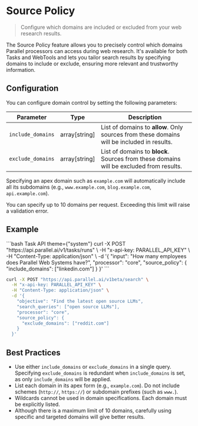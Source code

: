 # Source Policy

> Configure which domains are included or excluded from your web research results.

The Source Policy feature allows you to precisely control which domains Parallel processors can
access during web research. It's available for both Tasks and WebTools and
lets you tailor search results by specifying domains to include or exclude,
ensuring more relevant and trustworthy information.

## Configuration

You can configure domain control by setting the following parameters:

| Parameter         | Type           | Description                                                                                |
| ----------------- | -------------- | ------------------------------------------------------------------------------------------ |
| `include_domains` | array\[string] | List of domains to **allow**. Only sources from these domains will be included in results. |
| `exclude_domains` | array\[string] | List of domains to **block**. Sources from these domains will be excluded from results.    |

Specifying an apex domain such as `example.com` will automatically include all its
subdomains (e.g., `www.example.com`, `blog.example.com`, `api.example.com`).

<Warning>You can specify up to 10 domains per request. Exceeding this limit will raise a validation error.</Warning>

## Example

<CodeGroup>
  ```bash Task API theme={"system"}
  curl -X POST "https://api.parallel.ai/v1/tasks/runs" \
    -H "x-api-key: PARALLEL_API_KEY" \
    -H "Content-Type: application/json" \
    -d '{
        "input": "How many employees does Parallel Web Systems have?",
        "processor": "core",
        "source_policy": {
          "include_domains": ["linkedin.com"]
        }
      }'
  ```

  ```bash Search API theme={"system"}
  curl -X POST "https://api.parallel.ai/v1beta/search" \
    -H "x-api-key: PARALLEL_API_KEY" \
    -H "Content-Type: application/json" \
    -d '{
      "objective": "Find the latest open source LLMs",
      "search_queries": ["open source LLMs"],
      "processor": "core",
      "source_policy": {
        "exclude_domains": ["reddit.com"]
      }
    }'
  ```
</CodeGroup>

## Best Practices

* Use either `include_domains` or `exclude_domains` in a single query.
  Specifying `exclude_domains` is redundant when `include_domains` is set, as only `include_domains` will be applied.
* List each domain in its apex form (e.g., `example.com`).
  Do not include schemes (`http://`, `https://`) or subdomain prefixes (such as `www.`).
* Wildcards cannot be used in domain specifications. Each domain must be explicitly listed.
* Although there is a maximum limit of 10 domains,
  carefully using specific and targeted domains will give better results.
